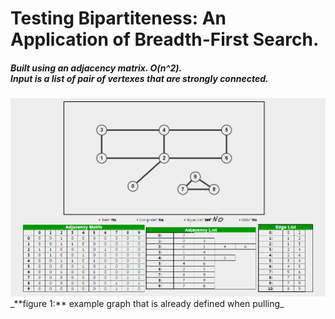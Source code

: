 <h1>Testing Bipartiteness: An Application of Breadth-First Search.<br/></h1>
<h5>Built using an adjacency matrix. O(n^2).<br/> 
Input is a list of pair of vertexes that are strongly connected.<br/></h5>
<img src="https://github.com/Peonsson/Testing_Bipartiteness/blob/master/src/main/resources/graph.PNG?raw=true">
_**figure 1:** example graph that is already defined when pulling_